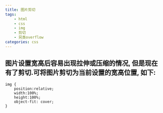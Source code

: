 ```yaml
---
title: 图片剪切
tags: 
    - html
    - css
    - img
    - 剪切
    - 另类overflow
categories: css
---
```


## 图片设置宽高后容易出现拉伸或压缩的情况, 但是现在有了剪切.可将图片剪切为当前设置的宽高位置, 如下:
<!-- more -->
```style
img {
	position:relative;
	width:100%;
	height:100%;
	object-fit: cover;
}
```